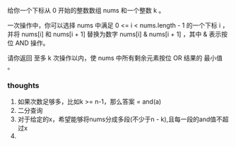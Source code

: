 给你一个下标从 0 开始的整数数组 nums 和一个整数 k 。

一次操作中，你可以选择 nums 中满足 0 <= i < nums.length - 1 的一个下标 i ，并将 nums[i] 和 nums[i + 1] 替换为数字
nums[i] & nums[i + 1] ，其中 & 表示按位 AND 操作。

请你返回 至多 k 次操作以内，使 nums 中所有剩余元素按位 OR 结果的 最小值 。

### thoughts

1. 如果次数足够多，比如k >= n-1，那么答案 = and(a)
2. 二分查询
3. 对于给定的x，希望能够将nums分成多段(不少于n - k),且每一段的and值不超过x
4. 